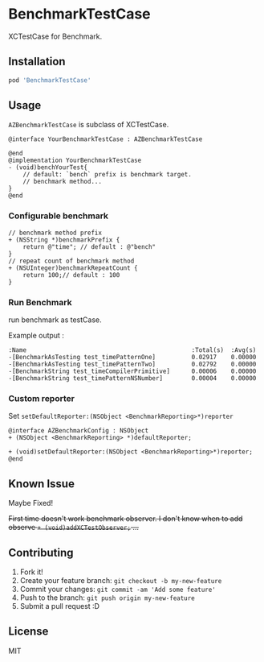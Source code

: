 # BenchmarkTestCase

XCTestCase for Benchmark.

## Installation

``` ruby
pod 'BenchmarkTestCase'
```

## Usage

``AZBenchmarkTestCase`` is subclass of XCTestCase.

```objc
@interface YourBenchmarkTestCase : AZBenchmarkTestCase

@end
@implementation YourBenchmarkTestCase
- (void)benchYourTest{
    // default: `bench` prefix is benchmark target.
    // benchmark method...
}
@end
```

### Configurable benchmark

``` objc
// benchmark method prefix
+ (NSString *)benchmarkPrefix {
    return @"time"; // default : @"bench"
}
// repeat count of benchmark method
+ (NSUInteger)benchmarkRepeatCount {
    return 100;// default : 100
}
```

### Run Benchmark

run benchmark as testCase.

Example output :

```
:Name                                              :Total(s)  :Avg(s)
-[BenchmarkAsTesting test_timePatternOne]          0.02917    0.00000
-[BenchmarkAsTesting test_timePatternTwo]          0.02792    0.00000
-[BenchmarkString test_timeCompilerPrimitive]      0.00006    0.00000
-[BenchmarkString test_timePatternNSNumber]        0.00004    0.00000
```

### Custom reporter

Set ``setDefaultReporter:(NSObject <BenchmarkReporting>*)reporter``

```objc
@interface AZBenchmarkConfig : NSObject
+ (NSObject <BenchmarkReporting> *)defaultReporter;

+ (void)setDefaultReporter:(NSObject <BenchmarkReporting>*)reporter;
@end
```

## Known Issue

Maybe Fixed!

<del>First time doesn't work benchmark observer.
I don't know when to add observe ``+ (void)addXCTestObserver;`` ...</del>

## Contributing

1. Fork it!
2. Create your feature branch: `git checkout -b my-new-feature`
3. Commit your changes: `git commit -am 'Add some feature'`
4. Push to the branch: `git push origin my-new-feature`
5. Submit a pull request :D

## License

MIT